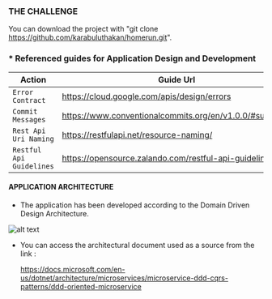 ### THE CHALLENGE

You can download the project with "git clone https://github.com/karabuluthakan/homerun.git".

### * Referenced guides for Application Design and Development
| Action              | Guide Url                                         |
|---------------------|-------------------------------------------------------|
| `Error Contract`      | https://cloud.google.com/apis/design/errors           |
| `Commit Messages`     | https://www.conventionalcommits.org/en/v1.0.0/#summary          |
| `Rest Api Uri Naming` | https://restfulapi.net/resource-naming/               |
| `Restful Api Guidelines` | https://opensource.zalando.com/restful-api-guidelines/ |

#### APPLICATION ARCHITECTURE

- The application has been developed according to the Domain Driven Design Architecture.

![alt text](https://docs.microsoft.com/en-us/dotnet/architecture/microservices/microservice-ddd-cqrs-patterns/media/ddd-oriented-microservice/domain-driven-design-microservice.png)

- You can access the architectural document used as a source from the link :

  https://docs.microsoft.com/en-us/dotnet/architecture/microservices/microservice-ddd-cqrs-patterns/ddd-oriented-microservice
